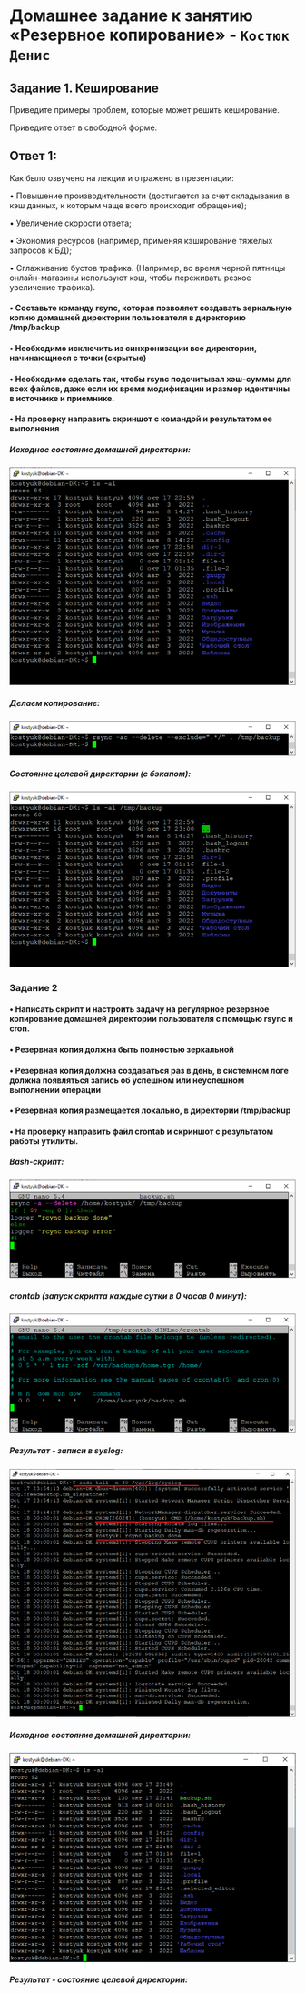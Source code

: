 # Домашнее задание к занятию «Резервное копирование» - `Костюк Денис`

## Задание 1. Кеширование

Приведите примеры проблем, которые может решить кеширование.

Приведите ответ в свободной форме.

## Ответ 1:

Как было озвучено на лекции и отражено в презентации:

•	Повышение производительности (достигается за счет складывания в кэш данных, к которым чаще всего происходит обращение);

•	Увеличение скорости ответа;

•	Экономия ресурсов (например, применяя кэширование тяжелых запросов к БД);

•	Сглаживание бустов трафика. (Например, во время черной пятницы онлайн-магазины используют кэш, чтобы переживать резкое увеличение трафика).









#### •	Составьте команду rsync, которая позволяет создавать зеркальную копию домашней директории пользователя в директорию /tmp/backup
#### •	Необходимо исключить из синхронизации все директории, начинающиеся с точки (скрытые)
#### •	Необходимо сделать так, чтобы rsync подсчитывал хэш-суммы для всех файлов, даже если их время модификации и размер идентичны в источнике и приемнике.
#### •	На проверку направить скриншот с командой и результатом ее выполнения

##### Исходное состояние домашней директории:
![Скрин1](https://github.com/denniskostyuk/rsync/blob/main/task_11.png)

##### Делаем копирование:
![Скрин2](https://github.com/denniskostyuk/rsync/blob/main/task_12.png)
   
##### Состояние целевой директории (с бэкапом):
![Скрин3](https://github.com/denniskostyuk/rsync/blob/main/task_13.png)


### Задание 2
#### •	Написать скрипт и настроить задачу на регулярное резервное копирование домашней директории пользователя с помощью rsync и cron.
#### •	Резервная копия должна быть полностью зеркальной
#### •	Резервная копия должна создаваться раз в день, в системном логе должна появляться запись об успешном или неуспешном выполнении операции
#### •	Резервная копия размещается локально, в директории /tmp/backup
#### •	На проверку направить файл crontab и скриншот с результатом работы утилиты.

##### Bash-скрипт:
![Скрин4](https://github.com/denniskostyuk/rsync/blob/main/task_21.png)

##### crontab (запуск скрипта каждые сутки в 0 часов 0 минут):
![Скрин5](https://github.com/denniskostyuk/rsync/blob/main/task_22.png)

##### Результат - записи в syslog:
![Скрин6](https://github.com/denniskostyuk/rsync/blob/main/task_23.png)

##### Исходное состояние домашней директории:
![Скрин7](https://github.com/denniskostyuk/rsync/blob/main/task_24.png)

##### Результат - cостояние целевой директории:
